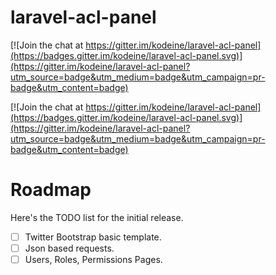 # laravel-acl-panel

[![Join the chat at https://gitter.im/kodeine/laravel-acl-panel](https://badges.gitter.im/kodeine/laravel-acl-panel.svg)](https://gitter.im/kodeine/laravel-acl-panel?utm_source=badge&utm_medium=badge&utm_campaign=pr-badge&utm_content=badge)

[![Join the chat at https://gitter.im/kodeine/laravel-acl-panel](https://badges.gitter.im/kodeine/laravel-acl-panel.svg)](https://gitter.im/kodeine/laravel-acl-panel?utm_source=badge&utm_medium=badge&utm_campaign=pr-badge&utm_content=badge)

# <a name="roadmap"></a>Roadmap

Here's the TODO list for the initial release.

* [ ] Twitter Bootstrap basic template.
* [ ] Json based requests.
* [ ] Users, Roles, Permissions Pages.
